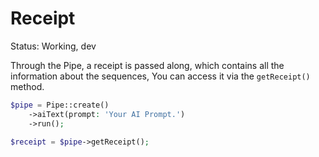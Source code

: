 # Receipt

Status: Working, dev

Through the Pipe, a receipt is passed along, which contains all the information about the sequences,
You can access it via the `getReceipt()` method.

```php
$pipe = Pipe::create()
    ->aiText(prompt: 'Your AI Prompt.')
    ->run();

$receipt = $pipe->getReceipt();

```
